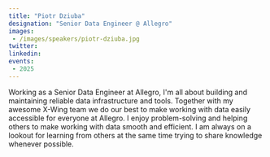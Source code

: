 ```yaml
---
title: "Piotr Dziuba"
designation: "Senior Data Engineer @ Allegro"
images:
 - /images/speakers/piotr-dziuba.jpg
twitter: 
linkedin: 
events:
 - 2025
---
```


Working as a Senior Data Engineer at Allegro, I'm all about building and maintaining reliable data infrastructure and tools. Together with my awesome X-Wing team we do our best to  make working with data easily accessible for everyone at Allegro. I enjoy problem-solving and helping others to make working with data smooth and efficient. I am always on a lookout for learning from others at the same time trying to share knowledge whenever possible.